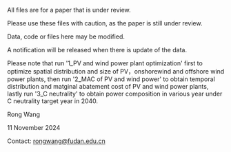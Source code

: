 All files are for a paper that is under review.

Please use these files with caution, as the paper is still under review.

Data, code or files here may be modified.

A notification will be released when there is update of the data.

Please note that run '1_PV and wind power plant optimization' first to optimize spatial distribution and size of PV，onshorewind and offshore wind power plants, then run '2_MAC of PV and wind power' to obtain temporal distribution and matginal abatement cost of PV and wind power plants, lastly run '3_C neutrality' to obtain power composition in various year under C neutrality target year in 2040.

Rong Wang

11 November 2024

Contact: rongwang@fudan.edu.cn
